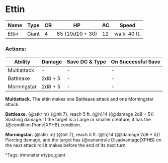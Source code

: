 # Ettin

| Name | Type | CR | HP | AC | Speed |
|------|------|----|----|----|-------|
| Ettin | Giant | 4 | 85 (10d10 + 30) | 12 | walk: 40 ft. |

### Actions:

| Ability | Damage | Save DC & Type | On Successful Save |
|---------|--------|----------------|--------------------|
| Multiattack | - | - | - |
| Battleaxe | 2d8 + 5 | - | - |
| Morningstar | 2d8 + 5 | - | - |


**Multiattack.** The ettin makes one Battleaxe attack and one Morningstar attack.

**Battleaxe.** {@atkr m} {@hit 7}, reach 5 ft. {@h}14 ({@damage 2d8 + 5}) Slashing damage. If the target is a Large or smaller creature, it has the {@condition Prone|XPHB} condition.

**Morningstar.** {@atkr m} {@hit 7}, reach 5 ft. {@h}14 ({@damage 2d8 + 5}) Piercing damage, and the target has {@variantrule Disadvantage|XPHB} on the next attack roll it makes before the end of its next turn.

^Tags: #monster #type_giant